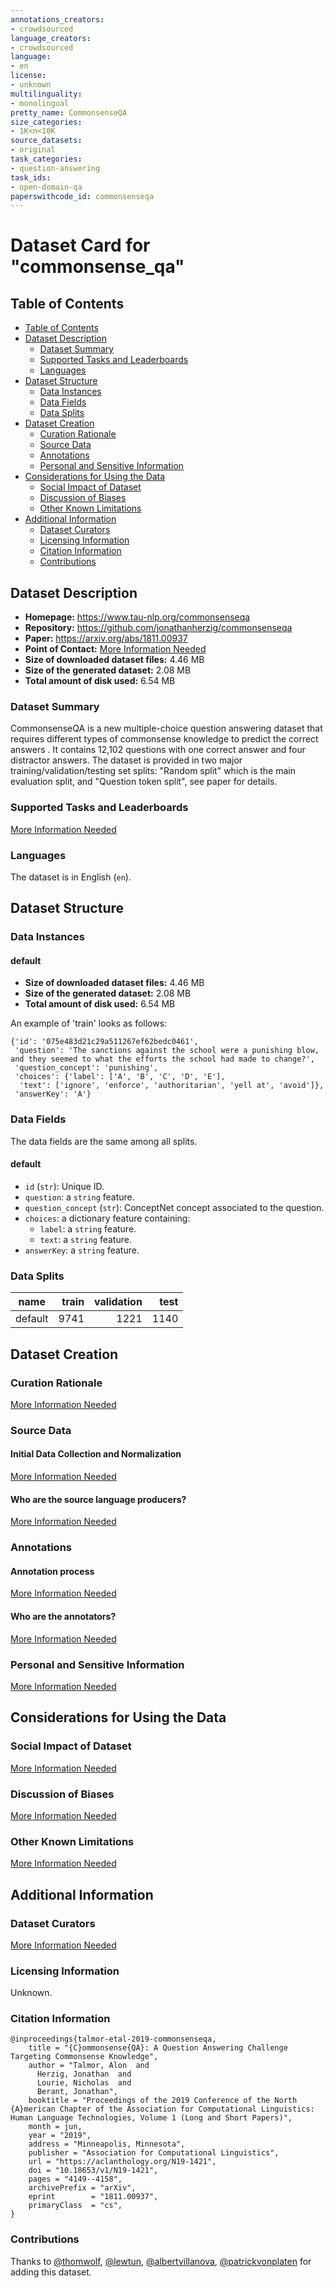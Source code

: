 ```yaml
---
annotations_creators:
- crowdsourced
language_creators:
- crowdsourced
language:
- en
license:
- unknown
multilinguality:
- monolingual
pretty_name: CommonsenseQA
size_categories:
- 1K<n<10K
source_datasets:
- original
task_categories:
- question-answering
task_ids:
- open-domain-qa
paperswithcode_id: commonsenseqa
---
```


# Dataset Card for "commonsense_qa"

## Table of Contents
- [Table of Contents](#table-of-contents)
- [Dataset Description](#dataset-description)
  - [Dataset Summary](#dataset-summary)
  - [Supported Tasks and Leaderboards](#supported-tasks-and-leaderboards)
  - [Languages](#languages)
- [Dataset Structure](#dataset-structure)
  - [Data Instances](#data-instances)
  - [Data Fields](#data-fields)
  - [Data Splits](#data-splits)
- [Dataset Creation](#dataset-creation)
  - [Curation Rationale](#curation-rationale)
  - [Source Data](#source-data)
  - [Annotations](#annotations)
  - [Personal and Sensitive Information](#personal-and-sensitive-information)
- [Considerations for Using the Data](#considerations-for-using-the-data)
  - [Social Impact of Dataset](#social-impact-of-dataset)
  - [Discussion of Biases](#discussion-of-biases)
  - [Other Known Limitations](#other-known-limitations)
- [Additional Information](#additional-information)
  - [Dataset Curators](#dataset-curators)
  - [Licensing Information](#licensing-information)
  - [Citation Information](#citation-information)
  - [Contributions](#contributions)

## Dataset Description

- **Homepage:** https://www.tau-nlp.org/commonsenseqa
- **Repository:** https://github.com/jonathanherzig/commonsenseqa
- **Paper:** https://arxiv.org/abs/1811.00937
- **Point of Contact:** [More Information Needed](https://github.com/huggingface/datasets/blob/master/CONTRIBUTING.md#how-to-contribute-to-the-dataset-cards)
- **Size of downloaded dataset files:** 4.46 MB
- **Size of the generated dataset:** 2.08 MB
- **Total amount of disk used:** 6.54 MB

### Dataset Summary

CommonsenseQA is a new multiple-choice question answering dataset that requires different types of commonsense knowledge
to predict the correct answers . It contains 12,102 questions with one correct answer and four distractor answers.
The dataset is provided in two major training/validation/testing set splits: "Random split" which is the main evaluation
split, and "Question token split", see paper for details.

### Supported Tasks and Leaderboards

[More Information Needed](https://github.com/huggingface/datasets/blob/master/CONTRIBUTING.md#how-to-contribute-to-the-dataset-cards)

### Languages

The dataset is in English (`en`).

## Dataset Structure

### Data Instances

#### default

- **Size of downloaded dataset files:** 4.46 MB
- **Size of the generated dataset:** 2.08 MB
- **Total amount of disk used:** 6.54 MB

An example of 'train' looks as follows:
```
{'id': '075e483d21c29a511267ef62bedc0461',
 'question': 'The sanctions against the school were a punishing blow, and they seemed to what the efforts the school had made to change?',
 'question_concept': 'punishing',
 'choices': {'label': ['A', 'B', 'C', 'D', 'E'],
  'text': ['ignore', 'enforce', 'authoritarian', 'yell at', 'avoid']},
 'answerKey': 'A'}
```

### Data Fields

The data fields are the same among all splits.

#### default
- `id` (`str`): Unique ID.
- `question`: a `string` feature.
- `question_concept` (`str`): ConceptNet concept associated to the question.
- `choices`: a dictionary feature containing:
  - `label`: a `string` feature.
  - `text`: a `string` feature.
- `answerKey`: a `string` feature.

### Data Splits

| name    | train | validation | test |
|---------|------:|-----------:|-----:|
| default |  9741 |       1221 | 1140 |

## Dataset Creation

### Curation Rationale

[More Information Needed](https://github.com/huggingface/datasets/blob/master/CONTRIBUTING.md#how-to-contribute-to-the-dataset-cards)

### Source Data

#### Initial Data Collection and Normalization

[More Information Needed](https://github.com/huggingface/datasets/blob/master/CONTRIBUTING.md#how-to-contribute-to-the-dataset-cards)

#### Who are the source language producers?

[More Information Needed](https://github.com/huggingface/datasets/blob/master/CONTRIBUTING.md#how-to-contribute-to-the-dataset-cards)

### Annotations

#### Annotation process

[More Information Needed](https://github.com/huggingface/datasets/blob/master/CONTRIBUTING.md#how-to-contribute-to-the-dataset-cards)

#### Who are the annotators?

[More Information Needed](https://github.com/huggingface/datasets/blob/master/CONTRIBUTING.md#how-to-contribute-to-the-dataset-cards)

### Personal and Sensitive Information

[More Information Needed](https://github.com/huggingface/datasets/blob/master/CONTRIBUTING.md#how-to-contribute-to-the-dataset-cards)

## Considerations for Using the Data

### Social Impact of Dataset

[More Information Needed](https://github.com/huggingface/datasets/blob/master/CONTRIBUTING.md#how-to-contribute-to-the-dataset-cards)

### Discussion of Biases

[More Information Needed](https://github.com/huggingface/datasets/blob/master/CONTRIBUTING.md#how-to-contribute-to-the-dataset-cards)

### Other Known Limitations

[More Information Needed](https://github.com/huggingface/datasets/blob/master/CONTRIBUTING.md#how-to-contribute-to-the-dataset-cards)

## Additional Information

### Dataset Curators

[More Information Needed](https://github.com/huggingface/datasets/blob/master/CONTRIBUTING.md#how-to-contribute-to-the-dataset-cards)

### Licensing Information

Unknown.

### Citation Information

```
@inproceedings{talmor-etal-2019-commonsenseqa,
    title = "{C}ommonsense{QA}: A Question Answering Challenge Targeting Commonsense Knowledge",
    author = "Talmor, Alon  and
      Herzig, Jonathan  and
      Lourie, Nicholas  and
      Berant, Jonathan",
    booktitle = "Proceedings of the 2019 Conference of the North {A}merican Chapter of the Association for Computational Linguistics: Human Language Technologies, Volume 1 (Long and Short Papers)",
    month = jun,
    year = "2019",
    address = "Minneapolis, Minnesota",
    publisher = "Association for Computational Linguistics",
    url = "https://aclanthology.org/N19-1421",
    doi = "10.18653/v1/N19-1421",
    pages = "4149--4158",
    archivePrefix = "arXiv",
    eprint        = "1811.00937",
    primaryClass  = "cs",
}
```

### Contributions

Thanks to [@thomwolf](https://github.com/thomwolf), [@lewtun](https://github.com/lewtun), [@albertvillanova](https://github.com/albertvillanova), [@patrickvonplaten](https://github.com/patrickvonplaten) for adding this dataset.
